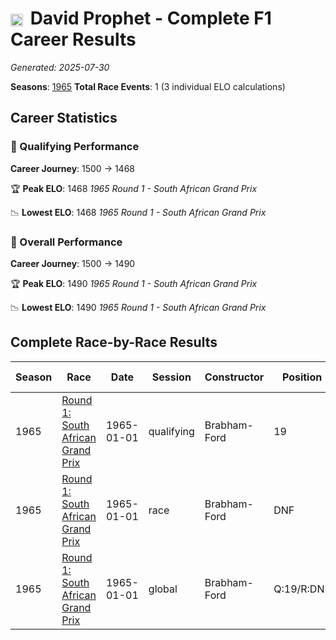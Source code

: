 # <img src="https://upload.wikimedia.org/wikipedia/commons/thumb/8/83/Flag_of_the_United_Kingdom_%283-5%29.svg/512px-Flag_of_the_United_Kingdom_%283-5%29.svg.png?20250726143817" alt="United Kingdom" width="20" height="auto" style="vertical-align: middle; margin-right: 5px;" onerror="this.outerHTML='🇬🇧'; this.style.marginRight='5px';"/> David Prophet - Complete F1 Career Results

*Generated: 2025-07-30*

**Seasons**: [1965](../results/1965-season-report.md)
**Total Race Events**: 1 (3 individual ELO calculations)

## Career Statistics

### 🏁 Qualifying Performance
**Career Journey**: 1500 → 1468

🏆 **Peak ELO**: 1468
   *1965 Round 1 - South African Grand Prix*

📉 **Lowest ELO**: 1468
   *1965 Round 1 - South African Grand Prix*

### 🌟 Overall Performance
**Career Journey**: 1500 → 1490

🏆 **Peak ELO**: 1490
   *1965 Round 1 - South African Grand Prix*

📉 **Lowest ELO**: 1490
   *1965 Round 1 - South African Grand Prix*


## Complete Race-by-Race Results

| Season | Race | Date | Session | Constructor | Position | Starting ELO | ELO Change | Final ELO | Teammate |
|--------|------|------|---------|-------------|----------|--------------|------------|-----------|----------|
| 1965 | [Round 1: South African Grand Prix](../results/1965-season-report.md#round-1-south-african-grand-prix) | 1965-01-01 | qualifying | Brabham-Ford | 19 | 1500 | -32 | 1468 | <img src="https://upload.wikimedia.org/wikipedia/commons/8/88/Flag_of_Australia_%28converted%29.svg" alt="Australia" width="20" height="auto" style="vertical-align: middle; margin-right: 5px;" onerror="this.outerHTML='🇦🇺'; this.style.marginRight='5px';"/> Paul Hawkins |
| 1965 | [Round 1: South African Grand Prix](../results/1965-season-report.md#round-1-south-african-grand-prix) | 1965-01-01 | race | Brabham-Ford | DNF | 1500 | N/A | 1500 | <img src="https://upload.wikimedia.org/wikipedia/commons/8/88/Flag_of_Australia_%28converted%29.svg" alt="Australia" width="20" height="auto" style="vertical-align: middle; margin-right: 5px;" onerror="this.outerHTML='🇦🇺'; this.style.marginRight='5px';"/> Paul Hawkins |
| 1965 | [Round 1: South African Grand Prix](../results/1965-season-report.md#round-1-south-african-grand-prix) | 1965-01-01 | global | Brabham-Ford | Q:19/R:DNF | 1500 | -10 | 1490 | <img src="https://upload.wikimedia.org/wikipedia/commons/8/88/Flag_of_Australia_%28converted%29.svg" alt="Australia" width="20" height="auto" style="vertical-align: middle; margin-right: 5px;" onerror="this.outerHTML='🇦🇺'; this.style.marginRight='5px';"/> Paul Hawkins |
